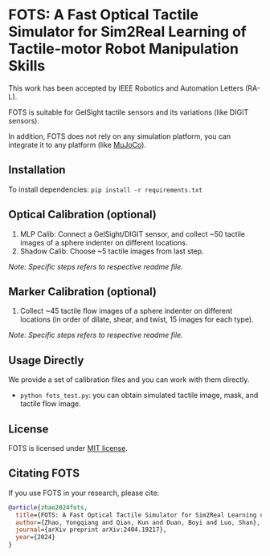 # FOTS: A Fast Optical Tactile Simulator for Sim2Real Learning of Tactile-motor Robot Manipulation Skills
This work has been accepted by IEEE Robotics and Automation Letters (RA-L).

FOTS is suitable for GelSight tactile sensors and its variations (like DIGIT sensors). 

In addition, FOTS does not rely on any simulation platform, you can integrate it to any platform (like [MuJoCo](https://github.com/google-deepmind/mujoco)).

## Installation

To install dependencies: `pip install -r requirements.txt`

## Optical Calibration (optional)
1. MLP Calib: Connect a GelSight/DIGIT sensor, and collect ~50 tactile images of a sphere indenter on different locations.
2. Shadow Calib: Choose ~5 tactile images from last step.

*Note: Specific steps refers to respective readme file.*

## Marker Calibration (optional)
1. Collect ~45 tactile flow images of a sphere indenter on different locations (in order of dilate, shear, and twist, 15 images for each type).

*Note: Specific steps refers to respective readme file.*

## Usage Directly
We provide a set of calibration files and you can work with them directly. 

- `python fots_test.py`: you can obtain simulated tactile image, mask, and tactile flow image.



## License
FOTS is licensed under [MIT license](LICENSE).

## Citating FOTS
If you use FOTS in your research, please cite:
```BibTeX
@article{zhao2024fots,
  title={FOTS: A Fast Optical Tactile Simulator for Sim2Real Learning of Tactile-motor Robot Manipulation Skills},
  author={Zhao, Yongqiang and Qian, Kun and Duan, Boyi and Luo, Shan},
  journal={arXiv preprint arXiv:2404.19217},
  year={2024}
}
```
